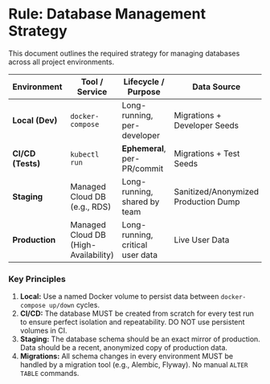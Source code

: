 # Rule: Database Management Strategy

This document outlines the required strategy for managing databases across all project environments.

| Environment         | Tool / Service                  | Lifecycle / Purpose                 | Data Source                               | Persistence               |
| ------------------- | ------------------------------- | ----------------------------------- | ----------------------------------------- | ------------------------- |
| **Local (Dev)** | `docker-compose`                | Long-running, per-developer         | Migrations + Developer Seeds              | **Yes** (Named Volume)    |
| **CI/CD (Tests)** | `kubectl run`                   | **Ephemeral**, per-PR/commit        | Migrations + Test Seeds                   | **No** (Clean for every run) |
| **Staging** | Managed Cloud DB (e.g., RDS)    | Long-running, shared by team        | Sanitized/Anonymized Production Dump      | **Yes** (Persistent)      |
| **Production** | Managed Cloud DB (High-Availability) | Long-running, critical user data    | Live User Data                            | **Yes** (HA + Backups)    |

### Key Principles

1. **Local:** Use a named Docker volume to persist data between `docker-compose up/down` cycles.
2. **CI/CD:** The database MUST be created from scratch for every test run to ensure perfect isolation and repeatability. DO NOT use persistent volumes in CI.
3. **Staging:** The database schema should be an exact mirror of production. Data should be a recent, anonymized copy of production data.
4. **Migrations:** All schema changes in every environment MUST be handled by a migration tool (e.g., Alembic, Flyway). No manual `ALTER TABLE` commands.
